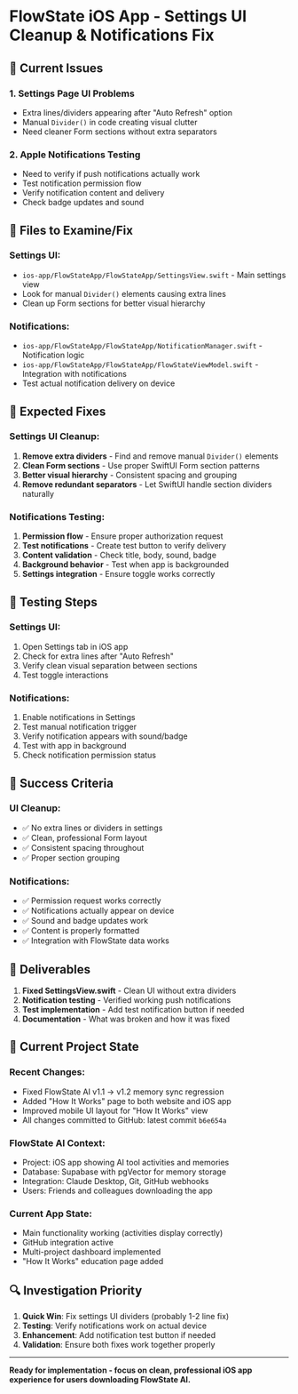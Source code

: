 # FlowState iOS App - Settings UI Cleanup & Notifications Fix

## 🎯 Current Issues

### 1. **Settings Page UI Problems**
- Extra lines/dividers appearing after "Auto Refresh" option
- Manual `Divider()` in code creating visual clutter
- Need cleaner Form sections without extra separators

### 2. **Apple Notifications Testing**
- Need to verify if push notifications actually work
- Test notification permission flow
- Verify notification content and delivery
- Check badge updates and sound

## 📁 Files to Examine/Fix

### Settings UI:
- `ios-app/FlowStateApp/FlowStateApp/SettingsView.swift` - Main settings view
- Look for manual `Divider()` elements causing extra lines
- Clean up Form sections for better visual hierarchy

### Notifications:
- `ios-app/FlowStateApp/FlowStateApp/NotificationManager.swift` - Notification logic
- `ios-app/FlowStateApp/FlowStateApp/FlowStateViewModel.swift` - Integration with notifications
- Test actual notification delivery on device

## 🔧 Expected Fixes

### Settings UI Cleanup:
1. **Remove extra dividers** - Find and remove manual `Divider()` elements
2. **Clean Form sections** - Use proper SwiftUI Form section patterns
3. **Better visual hierarchy** - Consistent spacing and grouping
4. **Remove redundant separators** - Let SwiftUI handle section dividers naturally

### Notifications Testing:
1. **Permission flow** - Ensure proper authorization request
2. **Test notifications** - Create test button to verify delivery
3. **Content validation** - Check title, body, sound, badge
4. **Background behavior** - Test when app is backgrounded
5. **Settings integration** - Ensure toggle works correctly

## 📱 Testing Steps

### Settings UI:
1. Open Settings tab in iOS app
2. Check for extra lines after "Auto Refresh"
3. Verify clean visual separation between sections
4. Test toggle interactions

### Notifications:
1. Enable notifications in Settings
2. Test manual notification trigger
3. Verify notification appears with sound/badge
4. Test with app in background
5. Check notification permission status

## 🎯 Success Criteria

### UI Cleanup:
- ✅ No extra lines or dividers in settings
- ✅ Clean, professional Form layout
- ✅ Consistent spacing throughout
- ✅ Proper section grouping

### Notifications:
- ✅ Permission request works correctly
- ✅ Notifications actually appear on device
- ✅ Sound and badge updates work
- ✅ Content is properly formatted
- ✅ Integration with FlowState data works

## 🚀 Deliverables

1. **Fixed SettingsView.swift** - Clean UI without extra dividers
2. **Notification testing** - Verified working push notifications
3. **Test implementation** - Add test notification button if needed
4. **Documentation** - What was broken and how it was fixed

## 💾 Current Project State

### Recent Changes:
- Fixed FlowState AI v1.1 → v1.2 memory sync regression
- Added "How It Works" page to both website and iOS app
- Improved mobile UI layout for "How It Works" view
- All changes committed to GitHub: latest commit `b6e654a`

### FlowState AI Context:
- Project: iOS app showing AI tool activities and memories
- Database: Supabase with pgVector for memory storage
- Integration: Claude Desktop, Git, GitHub webhooks
- Users: Friends and colleagues downloading the app

### Current App State:
- Main functionality working (activities display correctly)
- GitHub integration active
- Multi-project dashboard implemented
- "How It Works" education page added

## 🔍 Investigation Priority

1. **Quick Win**: Fix settings UI dividers (probably 1-2 line fix)
2. **Testing**: Verify notifications work on actual device
3. **Enhancement**: Add notification test button if needed
4. **Validation**: Ensure both fixes work together properly

---

**Ready for implementation - focus on clean, professional iOS app experience for users downloading FlowState AI.**